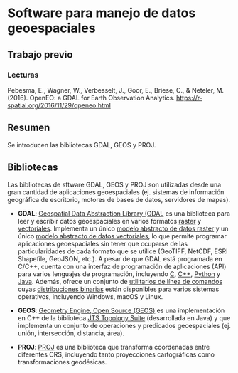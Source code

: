 # Software para manejo de datos geoespaciales


## Trabajo previo

### Lecturas
Pebesma, E., Wagner, W., Verbesselt, J., Goor, E., Briese, C., & Neteler, M. (2016). OpenEO: a GDAL for Earth Observation Analytics. https://r-spatial.org/2016/11/29/openeo.html


## Resumen
Se introducen las bibliotecas GDAL, GEOS y PROJ.


## Bibliotecas
Las bibliotecas de sftware GDAL, GEOS y PROJ son utilizadas desde una gran cantidad de aplicaciones geoespaciales (ej. sistemas de información geográfica de escritorio, motores de bases de datos, servidores de mapas).

* **GDAL**: [Geospatial Data Abstraction Library (GDAL](https://gdal.org/) es una biblioteca para leer y escribir datos geoespaciales en varios formatos [raster](https://gdal.org/drivers/raster/) y [vectoriales](https://gdal.org/drivers/vector/). Implementa un único [modelo abstracto de datos raster](https://gdal.org/user/raster_data_model.html) y un único [modelo abstracto de datos vectoriales](https://gdal.org/user/vector_data_model.html), lo que permite programar aplicaciones geoespaciales sin tener que ocuparse de las particularidades de cada formato que se utilice (GeoTIFF, NetCDF, ESRI Shapefile, GeoJSON, etc.). A pesar de que GDAL está programada en C/C++, cuenta con una interfaz de programación de aplicaciones (API) para varios lenguajes de programación, incluyendo [C](https://gdal.org/api/index.html#c-api), [C++](https://gdal.org/api/index.html#id3), [Python](https://gdal.org/python/index.html) y [Java](https://gdal.org/java/overview-summary.html). Además, ofrece un conjunto de [utilitarios de línea de comandos](https://gdal.org/programs/) cuyas [distribuciones binarias](https://gdal.org/download.html#binaries) están disponibles para varios sistemas operativos, incluyendo Windows, macOS y Linux.

* **GEOS**: [Geometry Engine, Open Source (GEOS)](https://libgeos.org/) es una implementación en C++ de la biblioteca [JTS Topology Suite](http://www.tsusiatsoftware.net/jts/main.html) (desarrollada en Java) y que implementa un conjunto de operaciones y predicados geoespaciales (ej. unión, intersección, distancia, área).

* **PROJ**: [PROJ](https://proj.org/) es una biblioteca que transforma coordenadas entre diferentes CRS, incluyendo tanto proyecciones cartográficas como transformaciones geodésicas.